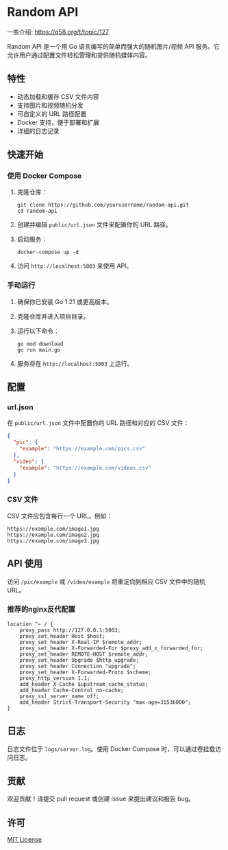 # Random API

一些介绍: https://q58.org/t/topic/127

Random API 是一个用 Go 语言编写的简单而强大的随机图片/视频 API 服务。它允许用户通过配置文件轻松管理和提供随机媒体内容。

## 特性

- 动态加载和缓存 CSV 文件内容
- 支持图片和视频随机分发
- 可自定义的 URL 路径配置
- Docker 支持，便于部署和扩展
- 详细的日志记录

## 快速开始

### 使用 Docker Compose

1. 克隆仓库：
   ```
   git clone https://github.com/yourusername/random-api.git
   cd random-api
   ```

2. 创建并编辑 `public/url.json` 文件来配置你的 URL 路径。

3. 启动服务：
   ```
   docker-compose up -d
   ```

4. 访问 `http://localhost:5003` 来使用 API。

### 手动运行

1. 确保你已安装 Go 1.21 或更高版本。

2. 克隆仓库并进入项目目录。

3. 运行以下命令：
   ```
   go mod download
   go run main.go
   ```

4. 服务将在 `http://localhost:5003` 上运行。

## 配置

### url.json

在 `public/url.json` 文件中配置你的 URL 路径和对应的 CSV 文件：

```json
{
  "pic": {
    "example": "https://example.com/pics.csv"
  },
  "video": {
    "example": "https://example.com/videos.csv"
  }
}
```

### CSV 文件

CSV 文件应包含每行一个 URL。例如：

```
https://example.com/image1.jpg
https://example.com/image2.jpg
https://example.com/image3.jpg
```

## API 使用

访问 `/pic/example` 或 `/video/example` 将重定向到相应 CSV 文件中的随机 URL。


### 推荐的nginx反代配置

``` 
location ^~ / {
    proxy_pass http://127.0.0.1:5003; 
    proxy_set_header Host $host; 
    proxy_set_header X-Real-IP $remote_addr; 
    proxy_set_header X-Forwarded-For $proxy_add_x_forwarded_for; 
    proxy_set_header REMOTE-HOST $remote_addr; 
    proxy_set_header Upgrade $http_upgrade; 
    proxy_set_header Connection "upgrade"; 
    proxy_set_header X-Forwarded-Proto $scheme; 
    proxy_http_version 1.1; 
    add_header X-Cache $upstream_cache_status; 
    add_header Cache-Control no-cache; 
    proxy_ssl_server_name off; 
    add_header Strict-Transport-Security "max-age=31536000"; 
}
```

## 日志

日志文件位于 `logs/server.log`。使用 Docker Compose 时，可以通过卷挂载访问日志。

## 贡献

欢迎贡献！请提交 pull request 或创建 issue 来提出建议和报告 bug。

## 许可

[MIT License](LICENSE)
